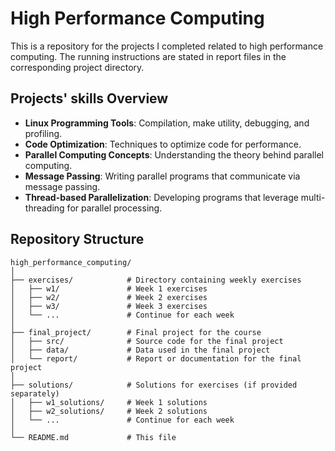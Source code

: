 # High Performance Computing 

This is a repository for the projects I completed related to high performance computing. The running instructions are stated in report files in the corresponding project directory.

## Projects' skills Overview

- **Linux Programming Tools**: Compilation, make utility, debugging, and profiling.
- **Code Optimization**: Techniques to optimize code for performance.
- **Parallel Computing Concepts**: Understanding the theory behind parallel computing.
- **Message Passing**: Writing parallel programs that communicate via message passing.
- **Thread-based Parallelization**: Developing programs that leverage multi-threading for parallel processing.

## Repository Structure

```plaintext
high_performance_computing/
│
├── exercises/            # Directory containing weekly exercises
│   ├── w1/               # Week 1 exercises
│   ├── w2/               # Week 2 exercises
│   ├── w3/               # Week 3 exercises
│   └── ...               # Continue for each week
│
├── final_project/        # Final project for the course
│   ├── src/              # Source code for the final project
│   ├── data/             # Data used in the final project
│   └── report/           # Report or documentation for the final project
│
├── solutions/            # Solutions for exercises (if provided separately)
│   ├── w1_solutions/     # Week 1 solutions
│   ├── w2_solutions/     # Week 2 solutions
│   └── ...               # Continue for each week
│
└── README.md             # This file
